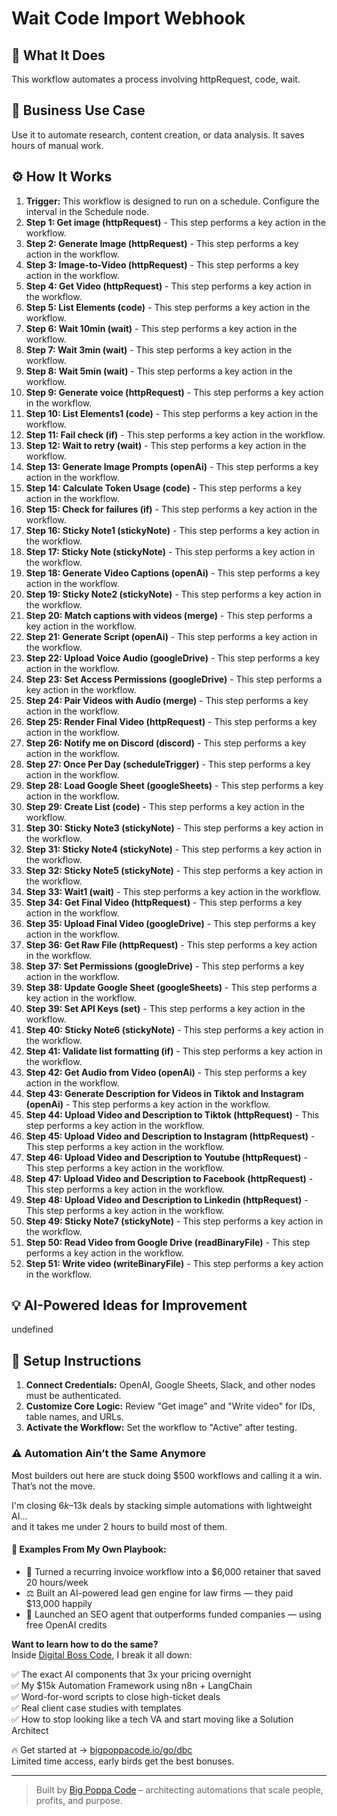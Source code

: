 # Wait Code Import Webhook

## 🚀 What It Does
This workflow automates a process involving httpRequest, code, wait.

## 💼 Business Use Case
Use it to automate research, content creation, or data analysis. It saves hours of manual work.

## ⚙️ How It Works
1.  **Trigger:** This workflow is designed to run on a schedule. Configure the interval in the Schedule node.
2. **Step 1: Get image (httpRequest)** - This step performs a key action in the workflow.
3. **Step 2: Generate Image (httpRequest)** - This step performs a key action in the workflow.
4. **Step 3: Image-to-Video (httpRequest)** - This step performs a key action in the workflow.
5. **Step 4: Get Video (httpRequest)** - This step performs a key action in the workflow.
6. **Step 5: List Elements (code)** - This step performs a key action in the workflow.
7. **Step 6: Wait 10min (wait)** - This step performs a key action in the workflow.
8. **Step 7: Wait 3min (wait)** - This step performs a key action in the workflow.
9. **Step 8: Wait 5min (wait)** - This step performs a key action in the workflow.
10. **Step 9: Generate voice (httpRequest)** - This step performs a key action in the workflow.
11. **Step 10: List Elements1 (code)** - This step performs a key action in the workflow.
12. **Step 11: Fail check (if)** - This step performs a key action in the workflow.
13. **Step 12: Wait to retry (wait)** - This step performs a key action in the workflow.
14. **Step 13: Generate Image Prompts (openAi)** - This step performs a key action in the workflow.
15. **Step 14: Calculate Token Usage (code)** - This step performs a key action in the workflow.
16. **Step 15: Check for failures (if)** - This step performs a key action in the workflow.
17. **Step 16: Sticky Note1 (stickyNote)** - This step performs a key action in the workflow.
18. **Step 17: Sticky Note (stickyNote)** - This step performs a key action in the workflow.
19. **Step 18: Generate Video Captions (openAi)** - This step performs a key action in the workflow.
20. **Step 19: Sticky Note2 (stickyNote)** - This step performs a key action in the workflow.
21. **Step 20: Match captions with videos (merge)** - This step performs a key action in the workflow.
22. **Step 21: Generate Script (openAi)** - This step performs a key action in the workflow.
23. **Step 22: Upload Voice Audio (googleDrive)** - This step performs a key action in the workflow.
24. **Step 23: Set Access Permissions (googleDrive)** - This step performs a key action in the workflow.
25. **Step 24: Pair Videos with Audio (merge)** - This step performs a key action in the workflow.
26. **Step 25: Render Final Video (httpRequest)** - This step performs a key action in the workflow.
27. **Step 26: Notify me on Discord (discord)** - This step performs a key action in the workflow.
28. **Step 27: Once Per Day (scheduleTrigger)** - This step performs a key action in the workflow.
29. **Step 28: Load Google Sheet (googleSheets)** - This step performs a key action in the workflow.
30. **Step 29: Create List (code)** - This step performs a key action in the workflow.
31. **Step 30: Sticky Note3 (stickyNote)** - This step performs a key action in the workflow.
32. **Step 31: Sticky Note4 (stickyNote)** - This step performs a key action in the workflow.
33. **Step 32: Sticky Note5 (stickyNote)** - This step performs a key action in the workflow.
34. **Step 33: Wait1 (wait)** - This step performs a key action in the workflow.
35. **Step 34: Get Final Video (httpRequest)** - This step performs a key action in the workflow.
36. **Step 35: Upload Final Video (googleDrive)** - This step performs a key action in the workflow.
37. **Step 36: Get Raw File (httpRequest)** - This step performs a key action in the workflow.
38. **Step 37: Set Permissions (googleDrive)** - This step performs a key action in the workflow.
39. **Step 38: Update Google Sheet (googleSheets)** - This step performs a key action in the workflow.
40. **Step 39: Set API Keys (set)** - This step performs a key action in the workflow.
41. **Step 40: Sticky Note6 (stickyNote)** - This step performs a key action in the workflow.
42. **Step 41: Validate list formatting (if)** - This step performs a key action in the workflow.
43. **Step 42: Get Audio from Video (openAi)** - This step performs a key action in the workflow.
44. **Step 43: Generate Description for Videos  in Tiktok and Instagram (openAi)** - This step performs a key action in the workflow.
45. **Step 44: Upload Video and Description to Tiktok (httpRequest)** - This step performs a key action in the workflow.
46. **Step 45: Upload Video and Description to Instagram (httpRequest)** - This step performs a key action in the workflow.
47. **Step 46: Upload Video and Description to Youtube (httpRequest)** - This step performs a key action in the workflow.
48. **Step 47: Upload Video and Description to Facebook (httpRequest)** - This step performs a key action in the workflow.
49. **Step 48: Upload Video and Description to Linkedin (httpRequest)** - This step performs a key action in the workflow.
50. **Step 49: Sticky Note7 (stickyNote)** - This step performs a key action in the workflow.
51. **Step 50: Read Video from Google Drive (readBinaryFile)** - This step performs a key action in the workflow.
52. **Step 51: Write video (writeBinaryFile)** - This step performs a key action in the workflow.

## 💡 AI-Powered Ideas for Improvement
undefined

## 🔧 Setup Instructions
1. **Connect Credentials:** OpenAI, Google Sheets, Slack, and other nodes must be authenticated.
2. **Customize Core Logic:** Review "Get image" and "Write video" for IDs, table names, and URLs.
3. **Activate the Workflow:** Set the workflow to "Active" after testing.

### ⚠️ Automation Ain’t the Same Anymore

Most builders out here are stuck doing $500 workflows and calling it a win.  
That’s not the move.  

I'm closing $6k–$13k deals by stacking simple automations with lightweight AI...  
and it takes me under 2 hours to build most of them.

#### 🧠 Examples From My Own Playbook:
- 🔁 Turned a recurring invoice workflow into a $6,000 retainer that saved 20 hours/week  
- ⚖️ Built an AI-powered lead gen engine for law firms — they paid $13,000 happily  
- 🚀 Launched an SEO agent that outperforms funded companies — using free OpenAI credits  

**Want to learn how to do the same?**  
Inside [Digital Boss Code](https://bigpoppacode.io/go/dbc), I break it all down:

✅ The exact AI components that 3x your pricing overnight  
✅ My $15k Automation Framework using n8n + LangChain  
✅ Word-for-word scripts to close high-ticket deals  
✅ Real client case studies with templates  
✅ How to stop looking like a tech VA and start moving like a Solution Architect  

🔥 Get started at → [bigpoppacode.io/go/dbc](https://bigpoppacode.io/go/dbc)  
Limited time access, early birds get the best bonuses.

---
> Built by [Big Poppa Code](https://bigpoppacode.io) – architecting automations that scale people, profits, and purpose.
